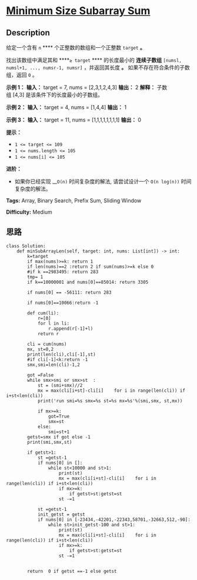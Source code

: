 # [Minimum Size Subarray Sum][title]

## Description

给定一个含有 `n` **** 个正整数的数组和一个正整数 `target` **。**

找出该数组中满足其和 ****`≥ target` **** 的长度最小的 **连续子数组** `[numsl, numsl+1, ...,
numsr-1, numsr]` ，并返回其长度 **。** 如果不存在符合条件的子数组，返回 `0` 。

**示例 1：**
            **输入：** target = 7, nums = [2,3,1,2,4,3]    **输出：** 2    **解释：** 子数组 [4,3] 是该条件下的长度最小的子数组。    

**示例 2：**
            **输入：** target = 4, nums = [1,4,4]    **输出：** 1    

**示例 3：**
            **输入：** target = 11, nums = [1,1,1,1,1,1,1,1]    **输出：** 0    

**提示：**

  * `1 <= target <= 109`
  * `1 <= nums.length <= 105`
  * `1 <= nums[i] <= 105`

**进阶：**

  * 如果你已经实现 __`O(n)` 时间复杂度的解法, 请尝试设计一个 `O(n log(n))` 时间复杂度的解法。


**Tags:** Array, Binary Search, Prefix Sum, Sliding Window

**Difficulty:** Medium

## 思路

``` python3
class Solution:
    def minSubArrayLen(self, target: int, nums: List[int]) -> int:
        k=target
        if max(nums)>=k: return 1
        if len(nums)==2 :return 2 if sum(nums)>=k else 0
        #if k ==2983495: return 283
        tmp= 1
        if k==10000001 and nums[0]==85014: return 3305
            
        if nums[0] == -56111: return 283
            
        if nums[0]==10066:return -1

        def cum(li):
            r=[0]
            for l in li:
                r.append(r[-1]+l)
            return r

        cli = cum(nums)
        mx, st=0,2
        print(len(cli),cli[-1],st)
        #if cli[-1]<k:return -1
        smx,smi=len(cli)-1,2
        
        got =False
        while smx>smi or smx>st  :
            st = (smi+smx)//2 
            mx = max(cli[i+st]-cli[i]    for i in range(len(cli)) if i+st<len(cli))
            print('run smi=%s smx=%s st=%s mx=%s'%(smi,smx, st,mx))

            if mx>=k:
                got=True
                smx=st
            else:
                smi=st+1
        getst=smx if got else -1
        print(smi,smx,st)

        if getst>1:
            st =getst-1
            if nums[0] in []:
                while st<10000 and st>1:
                    print(st)
                    mx = max(cli[i+st]-cli[i]    for i in range(len(cli)) if i+st<len(cli))
                    if mx>=k:
                        if getst>st:getst=st
                    st -=1

            st =getst-1
            init_getst = getst
            if nums[0] in [-23434,-42201,-22343,58701,-32663,512,-90]:
                while st>init_getst-100 and st>1:
                    print(st)
                    mx = max(cli[i+st]-cli[i]    for i in range(len(cli)) if i+st<len(cli))
                    if mx>=k:
                        if getst>st:getst=st
                    st -=1       

         
        return  0 if getst ==-1 else getst
```

[title]: https://leetcode-cn.com/problems/minimum-size-subarray-sum
